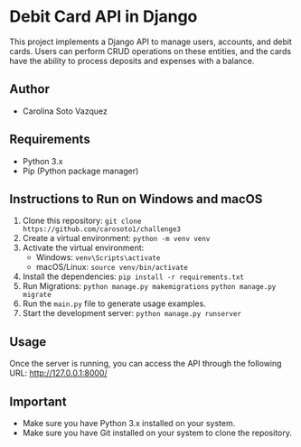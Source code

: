 # Debit Card API in Django

This project implements a Django API to manage users, accounts, and debit cards. Users can perform CRUD operations on these entities, and the cards have the ability to process deposits and expenses with a balance.

## Author
- Carolina Soto Vazquez

## Requirements
- Python 3.x
- Pip (Python package manager)

## Instructions to Run on Windows and macOS

1. Clone this repository: `git clone https://github.com/carosoto1/challenge3`
2. Create a virtual environment: `python -m venv venv`
3. Activate the virtual environment:
   - Windows: `venv\Scripts\activate`
   - macOS/Linux: `source venv/bin/activate`
4. Install the dependencies: `pip install -r requirements.txt`
5. Run Migrations: `python manage.py makemigrations`
                   `python manage.py migrate`
6. Run the `main.py` file to generate usage examples.
7. Start the development server: `python manage.py runserver`

## Usage
Once the server is running, you can access the API through the following URL: http://127.0.0.1:8000/

## Important
- Make sure you have Python 3.x installed on your system.
- Make sure you have Git installed on your system to clone the repository.
